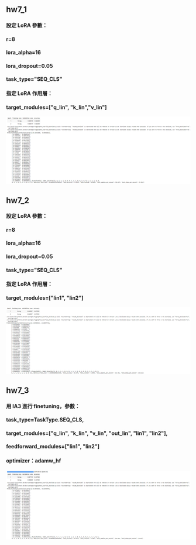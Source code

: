 ## hw7_1
#### 設定 LoRA 參數：
#### r=8
#### lora_alpha=16
#### lora_dropout=0.05
#### task_type="SEQ_CLS"
#### 指定 LoRA 作用層：
#### target_modules=["q_lin", "k_lin","v_lin"]
![](img/7-1.png)
## hw7_2
#### 設定 LoRA 參數：
#### r=8
#### lora_alpha=16
#### lora_dropout=0.05
#### task_type="SEQ_CLS"
#### 指定 LoRA 作用層：
#### target_modules=["lin1", "lin2"]
![](img/7-2.png)
## hw7_3
#### 用 IA3 進行 finetuning，參數：
#### task_type=TaskType.SEQ_CLS,
#### target_modules=["q_lin", "k_lin", "v_lin", "out_lin", "lin1", "lin2"],
#### feedforward_modules=["lin1", "lin2"]
#### optimizer：adamw_hf
![](img/7-3.png)
